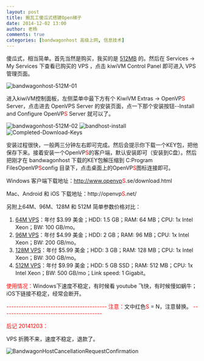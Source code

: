 ```yaml
---
layout: post
title: 搬瓦工傻瓜式搭建Open梯子
date: 2014-12-02 13:00
author: 老杨
comments: true
categories: [bandwagonhost 高级上网, 信息技术]
---
```

傻瓜式，相当简单。首先当然是购买，我买的是 <a href="//cyhour.com/out/bandwagonhost512M" target="_blank">512MB</a> 的。然后在 Services -> My Services 下查看已购买的 VPS ，点击 kiwiVM Control Panel 即可进入 VPS 管理页面。
<!--more-->
<img src="//cyhour.com/wp-content/uploads/2014/12/bandwagonhost-512M-01.png" alt="bandwagonhost-512M-01"  />

进入kiwiVM控制面板，左侧菜单中最下方有个 KiwiVM Extras -> OpenVP<span style = "color:red;">S</span> Server，点击进去 OpenVPS Server 的安装页面，点一下那个安装按钮--Install and Configure OpenVP<span style = "color:red;">S</span> Server 就可以了。

<img src="//cyhour.com/wp-content/uploads/2014/12/bandwagonhost-512M-02.png" alt="bandwagonhost-512M-02"  />

<img src="//cyhour.com/wp-content/uploads/2014/12/bandhost-install.png" alt="bandhost-install"   />

<img src="//cyhour.com/wp-content/uploads/2014/12/Completed-Download-Keys.png" alt="Completed-Download-Keys"  />

安装过程很快，一般两三分钟左右即可完成。然后会提示你下载一个KEY包，把他保存下来。接着安装一个OpenVP<span style = "color:red;">S</span>的客户端，默认安装即可（安装到C盘）。然后把刚才在 bandwagonhost 下载的KEY包解压缩到 C:Program FilesOpenVP<span style = "color:red;">S</span>config  目录下，点击桌面上的OpenVP<span style = "color:red;">S</span>图标连接即可。

Windows 客户端下载地址：http://www.openvp<span style = "color:red;">S</span>.se/download.html

Mac、Android 和 iOS 下载地址：http://openvp<span style = "color:red;">S</span>.net/

另附上64M、96M、128M 和 512M 简单参数价格对比：

<ol>
	<li><a href="//cyhour.com/out/bandwagonhost64M" target="_blank">64M VPS</a>：年付 $3.99 美金；HDD: 1.5 GB；RAM: 64 MB；CPU: 1x Intel Xeon；BW: 100 GB/mo。</li>
	<li><a href="//cyhour.com/out/bandwagonhost96M" target="_blank">96M VPS</a>：年付 $4.99 美金；HDD: 2 GB；RAM: 96 MB；CPU: 1x Intel Xeon；BW: 200 GB/mo。</li>
	<li><a href="//cyhour.com/out/bandwagonhost128M" target="_blank">128M VPS</a>：年付 $5.99 美金；HDD: 3 GB；RAM: 128 MB；CPU: 1x Intel Xeon；BW: 300 GB/mo。</li>
	<li><a href="//cyhour.com/out/bandwagonhost512M" target="_blank">512M VPS</a>：年付 $9.99 美金；HDD: 5 GB SSD；RAM: 512 MB；CPU: 1x Intel Xeon；BW: 500 GB/mo；Link speed: 1 Gigabit。</li>
</ol>

<span style = "color:red;">使用情况：</span>Windows下速度不稳定，有时候看 youtube 飞快，有时候慢如蜗牛；iOS下链接不稳定，经常会断开。

<span style = "color:red;">-----------------------------------------</span>
<span style = "color:red;">注意：</span>文中红色<span style = "color:red;">S</span> = N，注意替换。
<span style = "color:red;">-----------------------------------------</span>

<span style = "color:red;">后记 20141203：</span>

VPS 折腾不来，速度不稳定，退款了。

<img src="//cyhour.com/wp-content/uploads/2014/12/BandwagonHostCancellationRequestConfirmation.png" alt="BandwagonHostCancellationRequestConfirmation" />
